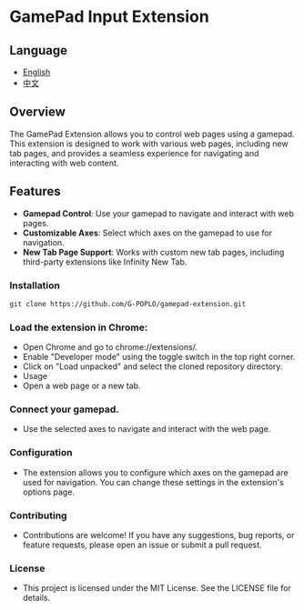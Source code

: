 # GamePad Input Extension

## Language
- [English](README.md)
- [中文](README-zh.md)

## Overview
The GamePad Extension allows you to control web pages using a gamepad. This extension is designed to work with various web pages, including new tab pages, and provides a seamless experience for navigating and interacting with web content.

## Features
- **Gamepad Control**: Use your gamepad to navigate and interact with web pages.
- **Customizable Axes**: Select which axes on the gamepad to use for navigation.
- **New Tab Page Support**: Works with custom new tab pages, including third-party extensions like Infinity New Tab.

### Installation
   ```sh
   git clone https://github.com/G-POPLO/gamepad-extension.git
   ```
   
### Load the extension in Chrome:
  -  Open Chrome and go to chrome://extensions/.
  -  Enable "Developer mode" using the toggle switch in the top right corner.
  - Click on "Load unpacked" and select the cloned repository directory.
  -  Usage
  -  Open a web page or a new tab.
### Connect your gamepad.
   - Use the selected axes to navigate and interact with the web page.
### Configuration
  -  The extension allows you to configure which axes on the gamepad are used for navigation. You can change these settings in the extension's options page.
### Contributing
   - Contributions are welcome! If you have any suggestions, bug reports, or feature requests, please open an issue or submit a pull request.
   
### License
   - This project is licensed under the MIT License. See the LICENSE file for details.
   
